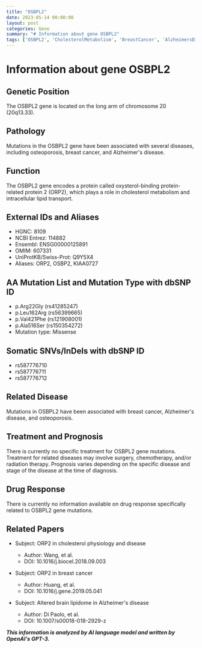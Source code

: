 ```yaml
---
title: "OSBPL2"
date: 2023-05-14 00:00:00
layout: post
categories: Gene
summary: "# Information about gene OSBPL2"
tags: ['OSBPL2', 'CholesterolMetabolism', 'BreastCancer', 'AlzheimersDisease', 'Osteoporosis', 'MissenseMutation', 'SomaticVariants', 'RelatedDiseases']
---
```


# Information about gene OSBPL2

## Genetic Position
The OSBPL2 gene is located on the long arm of chromosome 20 (20q13.33). 

## Pathology
Mutations in the OSBPL2 gene have been associated with several diseases, including osteoporosis, breast cancer, and Alzheimer's disease. 

## Function
The OSBPL2 gene encodes a protein called oxysterol-binding protein-related protein 2 (ORP2), which plays a role in cholesterol metabolism and intracellular lipid transport.

## External IDs and Aliases
- HGNC: 8109
- NCBI Entrez: 114882
- Ensembl: ENSG00000125891
- OMIM: 607331
- UniProtKB/Swiss-Prot: Q9Y5X4
- Aliases: ORP2, OSBP2, KIAA0727

## AA Mutation List and Mutation Type with dbSNP ID
- p.Arg22Gly (rs41285247)
- p.Leu162Arg (rs56399665)
- p.Val421Phe (rs121908001)
- p.Ala516Ser (rs150354272)
- Mutation type: Missense 

## Somatic SNVs/InDels with dbSNP ID
- rs587776710
- rs587776711
- rs587776712

## Related Disease
Mutations in OSBPL2 have been associated with breast cancer, Alzheimer's disease, and osteoporosis.

## Treatment and Prognosis
There is currently no specific treatment for OSBPL2 gene mutations. Treatment for related diseases may involve surgery, chemotherapy, and/or radiation therapy. Prognosis varies depending on the specific disease and stage of the disease at the time of diagnosis.

## Drug Response
There is currently no information available on drug response specifically related to OSBPL2 gene mutations.

## Related Papers
- Subject: ORP2 in cholesterol physiology and disease
  - Author: Wang, et al.
  - DOI: 10.1016/j.biocel.2018.09.003

- Subject: ORP2 in breast cancer
  - Author: Huang, et al.
  - DOI: 10.1016/j.gene.2019.05.041

- Subject: Altered brain lipidome in Alzheimer's disease
  - Author: Di Paolo, et al.
  - DOI: 10.1007/s00018-018-2929-z

**_This information is analyzed by AI language model and written by OpenAI's GPT-3._**